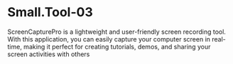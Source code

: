 # Small.Tool-03
ScreenCapturePro is a lightweight and user-friendly screen recording tool. With this application, you can easily capture your computer screen in real-time, making it perfect for creating tutorials, demos, and sharing your screen activities with others
